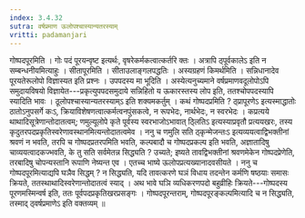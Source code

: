 ```yaml
---
index: 3.4.32
sutra: वर्षप्रमाण ऊलोपश्चास्यान्यतरस्याम्
vritti: padamanjari
---
```


 गोष्पदपूरमिति । गोः पदं पूरयन्वृष्ट इत्यर्थः, वृषरेकर्मकत्वात्कर्तरि क्तः । अत्रापि ठ्पूर्वकालेऽ इति न सम्बन्धनीयमित्याहुः । सीतापूरमिति । सीताउलाङ्गलपद्धतिः । अस्यग्रहणं किमर्थमिति । सन्निधानादेव पूरयतेरूलोपो विज्ञास्यत इति प्रश्नः । उपपदस्य मा भूदिति । अस्येत्यनुच्यमाने वर्षप्रमाणवदूलोपोऽपि समुदायविषयो विज्ञायेत---प्रकृत्युपपदसमुदाये सन्निहितो य ऊकारस्तस्य लोप इति, ततश्चोपपदस्यापि स्यादिति भावः । ठूलोपश्चास्यान्यतरस्याम्ऽ इति शक्यमकर्तुम् । कथं गोष्पदप्रमिति ? ठ्प्रापूरणेऽ इत्यस्माद्धातोः ठातोऽनुपसर्गे कःऽ, क्रियाविशेषणत्वात्कर्मत्वनपुंसकत्वे, न रूपभेदः, नार्थभेदः, न स्वरभेदः । कप्रत्यये थाथादिसूत्रेणान्तोदातत्वम्; णमुल्यूलोपे कृते पूर्वस्य स्वरभाजोऽभावात् ठ्लितिऽ इत्यस्याप्रवृतौ प्रत्ययखरः, तस्य कृदुतरपदप्रकृतिस्वरेणावस्थानमित्यन्तोदातत्वमेव । ननु च णमुलि सति ठ्कृन्मेजन्तःऽ इत्यव्ययत्वाद्विभक्तीनां श्रवणं न भवति, तरपि च गोष्पदप्रतरपमिति भवति, कल्पबादौ च गोष्पदप्रकल्प इति भवति, अज्ञातादिषु चाव्ययत्वादकज्भवति, के तु सति सर्वमेतन्न सिद्ध्यति ? उच्यते; इष्यते तावद्विभक्तीनां श्रवणमेकेन गोष्पदप्रेणेति, तरबादिषु चोपन्यस्तानि रूपाणि नेष्यन्त एव । एतच्च भाष्ये ऊलोपप्रत्यख्यानादवसीयते । ननु च गोष्पदपूरमित्याद्यपि घञैव सिद्धम् ? न सिद्ध्यति, यदि तावत्करणे घञं विधाय तदन्तेन कर्मणि षष्ठयाः समासः क्रियते, ततस्थाथादिस्वरेणान्तोदातत्वं स्याद् । अथ भावे घञि व्यधिकरणपदो बहुव्रीहिः क्रियते---गोष्पदस्य पूरणमस्मिन्वर्ष इति, ततः पूर्वपदप्रकृतिखरप्रसङ्गः । गोष्पदपूरन्तराम्, गोष्पदपूरङ्कल्पमित्यादि च न सिद्ध्यति, तस्माद् ठ्वर्षप्रमाणेऽ इति वक्तव्यम् ॥